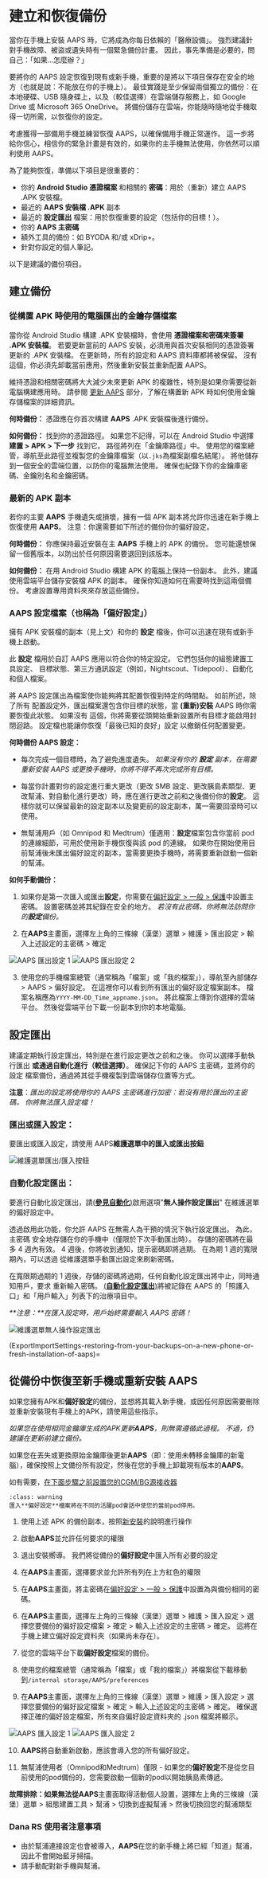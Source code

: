 # 建立和恢復備份

當你在手機上安裝 AAPS 時，它將成為你每日依賴的「醫療設備」。 強烈建議針對手機故障、被盜或遺失時有一個緊急備份計畫。 因此，事先準備是必要的，問自己：「如果...怎麼辦？」

要將你的 AAPS 設定恢復到現有或新手機，重要的是將以下項目保存在安全的地方（也就是說：不能放在你的手機上）。 最佳實踐是至少保留兩個獨立的備份：在本地硬碟、USB 隨身碟上，以及（較佳選擇）在雲端儲存服務上，如 Google Drive 或 Microsoft 365 OneDrive。 將備份儲存在雲端，你能隨時隨地從手機取得一切所需，以恢復你的設定。

考慮獲得一部備用手機並練習恢復 AAPS，以確保備用手機正常運作。 這一步將給你信心，相信你的緊急計畫是有效的，如果你的主手機無法使用，你依然可以順利使用 AAPS。

為了能夠恢復，準備以下項目是很重要的：

- 你的 **Android Studio 憑證檔案** 和相關的 **密碼**：用於（重新）建立 AAPS .APK 安裝檔。
- 最近的 **AAPS 安裝檔 .APK** 副本
- 最近的 **設定匯出** 檔案：用於恢復重要的設定（包括你的目標！）。
- 你的 **AAPS 主密碼**
- 額外工具的備份：如 BYODA 和/或 xDrip+。
- 針對你設定的個人筆記。

以下是建議的備份項目。

## 建立備份

### 從構置 APK 時使用的電腦匯出的金鑰存儲檔案
當你從 Android Studio 構建 .APK 安裝檔時，會使用 **憑證檔案和密碼來簽署 .APK 安裝檔**。 若要更新當前的 AAPS 安裝，必須用與首次安裝相同的憑證簽署更新的 .APK 安裝檔。 在更新時，所有的設定和 AAPS 資料庫都將被保留。 沒有這個，你必須先卸載當前應用，然後重新安裝並重新配置 AAPS。

維持憑證和相關密碼將大大減少未來更新 APK 的複雜性，特別是如果你需要從新電腦構建應用時。 請參閱 [更新 AAPS](../Maintenance/UpdateToNewVersion.md) 部分，了解在構置新 APK 時如何使用金鑰存儲檔案的詳細資訊。

**何時備份：** 憑證應在你首次構建 **AAPS** .APK 安裝檔後進行備份。

**如何備份：** 找到你的憑證路徑。 如果您不記得，可以在 Android Studio 中選擇 **建置 > APK > 下一步** 找到它。 路徑將列在「金鑰庫路徑」中。 使用您的檔案總管，導航至此路徑並複製您的金鑰庫檔案（以`.jks`為檔案副檔名結尾）。 將他儲存到一個安全的雲端位置，以防你的電腦無法使用。 確保也紀錄下你的金鑰庫密碼、金鑰別名和金鑰密碼。

### 最新的 APK 副本
若你的主要 **AAPS** 手機遺失或損壞，擁有一個 APK 副本將允許你迅速在新手機上恢復使用 **AAPS**。 注意：你還需要如下所述的備份你的偏好設定。

**何時備份：** 你應保持最近安裝在主 **AAPS** 手機上的 APK 的備份。 您可能還想保留一個舊版本，以防出於任何原因需要退回到該版本。

**如何備份：** 在用 Android Studio 構建 APK 的電腦上保持一份副本。 此外，建議使用雲端平台儲存安裝檔 APK 的副本。 確保你知道如何在需要時找到這兩個備份。 考慮設置專用資料夾來存放這些備份。

### AAPS 設定檔案（也稱為「偏好設定」）
擁有 APK 安裝檔的副本（見上文）和你的 **設定** 檔後，你可以迅速在現有或新手機上啟動。

此 **設定** 檔用於自訂 AAPS 應用以符合你的特定設定。 它們包括你的組態建置工具設定、 目標狀態、第三方通訊設定（例如，Nightscout、Tidepool）、自動化和個人檔案。

將 AAPS 設定匯出為檔案使你能夠將其配置恢復到特定的時間點。 如前所述，除了所有 配置設定外，匯出檔案還包含你目標的狀態，當 **(重新)安裝** AAPS 時你需要恢復此狀態。 如果沒有 這個，你將需要從頭開始重新設置所有目標才能啟用封閉迴路。 設定檔也能讓你恢復「最後已知的良好」設定 以撤銷任何配置變更。

**何時備份 AAPS 設定：**
* 每次完成一個目標時，為了避免進度遺失。 _如果沒有你的 **設定** 副本，在需要重新安裝 AAPS 或更換手機時，你將不得不再次完成所有目標。_

* 每當你計畫對你的設定進行重大更改（更改 SMB 設定、更改胰島素類型、更改幫浦、對自動化進行更改）時，應在進行更改之前和之後備份你的**設定**。 這樣你就可以保留最新的設定副本以及變更前的設定副本，萬一需要回滾時可以使用。

* 無幫浦用戶（如 Omnipod 和 Medtrum）僅適用：**設定**檔案包含你當前 pod 的連線細節，可用於使用新手機恢復與該 pod 的連線。 如果你在開始使用目前幫浦後未匯出偏好設定的副本，當需要更換手機時，將需要重新啟動一個新的幫浦。

**如何手動備份：**

1. 如果你是第一次匯入或匯出**設定**，你需要在[偏好設定 > 一般 > 保護](#Preferences-master-password)中設置主密碼。 設置密碼並將其紀錄在安全的地方。 _若沒有此密碼，你將無法訪問你的**設定**備份。_

2. 在**AAPS**主畫面，選擇左上角的三條線（漢堡）選單 > 維護 > 匯出設定 > 輸入上述設定的主密碼 > 確定

![AAPS 匯出設定 1](../images/Maintenance/AAPS_ExportSettings1.png) ![AAPS 匯出設定 2](../images/Maintenance/AAPS_ExportSettings2.png)

3. 使用您的手機檔案總管（通常稱為「檔案」或「我的檔案」），導航至內部儲存 > AAPS > 偏好設定。 在這裡你可以看到所有匯出的偏好設定檔案副本。 檔案名稱應為`YYYY-MM-DD_Time_appname.json`。 將此檔案上傳到你選擇的雲端平台。 然後從雲端平台下載一份副本到你的本地電腦。

## 設定匯出

建議定期執行設定匯出，特別是在進行設定更改之前和之後。 你可以選擇手動執行匯出 **或通過自動化進行（較佳選擇）**。 確保記下你的 AAPS 主密碼，並將你的設定 檔案備份，通過將其從手機複製到雲端儲存位置等方式。

**注意**：_匯出的設定將使用你的 AAPS 主密碼進行加密：若沒有用於匯出的主密碼， 你將無法匯入設定檔！_

### 匯出或匯入設定：
要匯出或匯入設定，請使用 AAPS**維護選單中的匯入或匯出按鈕**

![維護選單匯出/匯入按鈕](../images/Maintenance/maintenance_menu_import_export_400px.png)

### 自動化設定匯出：
要進行自動化設定匯出，請[(**參見自動化**)](../DailyLifeWithAaps/Automations.md#automating-preference-settings-export)啟用選項"**無人操作設定匯出**" 在維護選單的偏好設定中。

透過啟用此功能，你允許 AAPS 在無需人為干預的情況下執行設定匯出。 為此，主密碼 安全地存儲在你的手機中（僅限於下次手動匯出時）。 存儲的密碼將在最多 4 週內有效。 4 週後，你將收到通知，提示密碼即將過期。 在為期 1 週的寬限期內，可以透過 從維護選單手動匯出設定來刷新密碼。

在寬限期過期的 1 週後，存儲的密碼將過期，任何自動化設定匯出將中止，同時通知用戶，要求 重新輸入密碼。  [(**自動化設定匯出**)](../DailyLifeWithAaps/Automations.md#automating-preference-settings-export)將被記錄在 AAPS 的「照護入口」和「用戶輸入」列表下的治療項目中。

_**注意：**在匯入設定時，用戶始終需要輸入 AAPS 密碼！_

![維護選單無人操作設定匯出](../images/Maintenance/maintenance_menu_preferences_400px.png)

(ExportImportSettings-restoring-from-your-backups-on-a-new-phone-or-fresh-installation-of-aaps)=
## 從備份中恢復至新手機或重新安裝 AAPS
如果您擁有APK和**偏好設定**的備份，並想將其載入新手機，或因任何原因需要刪除並重新安裝現有手機上的APK，請使用這些指示。

_如果您在使用相同金鑰庫生成的APK更新**AAPS**，則無需遵循此過程。 不過，仍建議在更新前建立備份。_

如果您在丟失或更換原始金鑰庫後更新**AAPS**（即：使用未轉移金鑰庫的新電腦），確保按照上文備份所有設定，然後在您的手機上卸載現有版本的**AAPS**。

如有需要，[在下面步驟之前設置您的CGM/BG源接收器](../Getting-Started/CompatiblesCgms.md)

```{admonition} Tubeless pumps (Omnipod and Medtrum) users
:class: warning
匯入**偏好設定**檔案將在不同的活躍pod會話中使您的當前pod停用。 
```

1. 使用上述 APK 的備份副本，按照[新安裝](../SettingUpAaps/TransferringAndInstallingAaps.md)的說明進行操作

2. 啟動**AAPS**並允許任何要求的權限

3. 退出安裝嚮導。 我們將從備份的**偏好設定**中匯入所有必要的設定

4. 在**AAPS**主畫面，選擇要求並允許所有列在上方紅色的權限

5. 在**AAPS**主畫面，將主密碼在[偏好設定 > 一般 > 保護](#Preferences-master-password)中設置為與備份相同的密碼。

6. 在**AAPS**主畫面，選擇左上角的三條線（漢堡）選單 > 維護 > 匯入設定 > 選擇您要備份的偏好設定檔案 > 確定 > 輸入上述設定的主密碼 > 確定。 這將在手機上建立偏好設定資料夾（如果尚未存在）。

7. 從您的雲端平台下載**偏好設定**檔案的備份。

8. 使用您的檔案總管（通常稱為「檔案」或「我的檔案」）將檔案從下載移動到`/internal storage/AAPS/preferences`

9. 在**AAPS**主畫面，選擇左上角的三條線（漢堡）選單 > 維護 > 匯入設定 > 選擇您要備份的偏好設定檔案 > 確定 > 輸入上述設定的主密碼 > 確定。 確保選擇正確的偏好設定檔案，所有來自偏好設定資料夾的 .json 檔案將顯示。

![AAPS 匯入設定 1](../images/Maintenance/AAPS_ImportSettings1.png) ![AAPS 匯入設定 2](../images/Maintenance/AAPS_ImportSettings2.png)

10. **AAPS**將自動重新啟動，應該會導入您的所有偏好設定。

11. 無幫浦使用者（Omnipod和Medtrum）僅限 - 如果您的**偏好設定**不是從您目前使用的pod備份的，您需要啟動一個新的pod以開始胰島素傳遞。

**故障排除：**如果無法從**AAPS**主畫面取得活動個人設置，選擇左上角的三條線（漢堡）選單 > 組態建置工具 > 幫浦 > 切換到虛擬幫浦 > 然後切換回您的幫浦類型

### Dana RS 使用者注意事項

- 由於幫浦連接設定也會被導入，**AAPS**在您的新手機上將已經「知道」幫浦，因此不會開始藍牙掃描。
- 請手動配對新手機與幫浦。